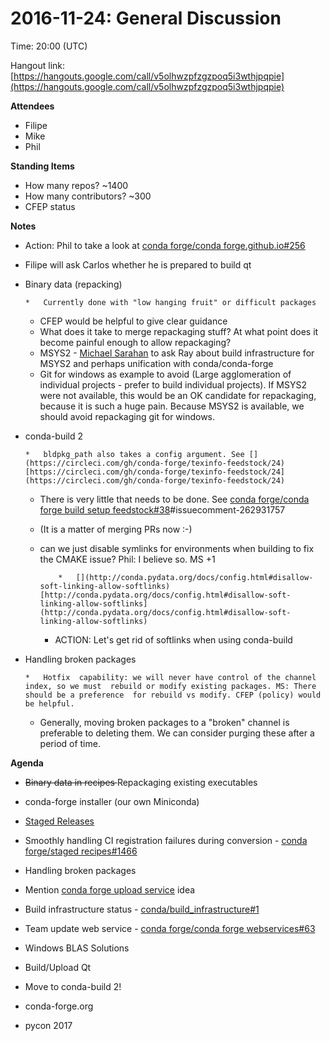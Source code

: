 # 2016-11-24: General Discussion

Time: 20:00 (UTC)

Hangout link: [](https://hangouts.google.com/call/v5olhwzpfzgzpoq5i3wthjpqpie)[https://hangouts.google.com/call/v5olhwzpfzgzpoq5i3wthjpqpie](https://hangouts.google.com/call/v5olhwzpfzgzpoq5i3wthjpqpie)

**Attendees**

*   Filipe
*   Mike
*   Phil

**Standing Items**

*   How many repos? ~1400
*   How many contributors? ~300
*   CFEP status

**Notes**

*   Action: Phil to take a look at [conda forge/conda forge.github.io#256](https://github.com/conda-forge/conda-forge.github.io/pull/256)
*   Filipe will ask Carlos whether he is prepared to build qt 
*   Binary data (repacking)

        *   Currently done with "low hanging fruit" or difficult packages
    *   CFEP would be helpful to give clear guidance
    *   What does it take to merge repackaging stuff?  At what point does it become painful enough to allow repackaging?  
    *   MSYS2 - [Michael Sarahan](https://conda-forge.hackpad.com/ep/profile/yHQTJXZ4gyS) to ask Ray about build infrastructure for MSYS2 and perhaps unification with conda/conda-forge
    *   Git  for windows as example to avoid (Large agglomeration of individual  projects - prefer to build individual projects).  If MSYS2 were not  available, this would be an OK candidate for repackaging, because it is  such a huge pain.  Because MSYS2 is available, we should avoid  repackaging git for windows.

*   conda-build 2

        *   bldpkg_path also takes a config argument. See [](https://circleci.com/gh/conda-forge/texinfo-feedstock/24)[https://circleci.com/gh/conda-forge/texinfo-feedstock/24](https://circleci.com/gh/conda-forge/texinfo-feedstock/24)

    *   There is very little that needs to be done. See [conda forge/conda forge build setup feedstock#38](https://github.com/conda-forge/conda-forge-build-setup-feedstock/issues/38)#issuecomment-262931757
    *   (It is a matter of merging PRs now :-) 

    *   can we just disable symlinks for environments when building to fix the CMAKE issue? Phil: I believe so. MS +1

                *   [](http://conda.pydata.org/docs/config.html#disallow-soft-linking-allow-softlinks)[http://conda.pydata.org/docs/config.html#disallow-soft-linking-allow-softlinks](http://conda.pydata.org/docs/config.html#disallow-soft-linking-allow-softlinks)

        *   ACTION: Let's get rid of softlinks when using conda-build

*   Handling broken packages

        *   Hotfix  capability: we will never have control of the channel index, so we must  rebuild or modify existing packages. MS: There should be a preference  for rebuild vs modify. CFEP (policy) would be helpful.
    *   Generally,  moving broken packages to a "broken" channel is preferable to deleting  them. We can consider purging these after a period of time.

**Agenda**

*   <s>Binary data in recipes </s>Repackaging existing executables
*   conda-forge installer (our own Miniconda)

*   [Staged Releases](https://conda-forge.hackpad.com/DZNKZdgiMbF)
*   Smoothly handling CI registration failures during conversion - [conda forge/staged recipes#1466](https://github.com/conda-forge/staged-recipes/pull/1466)
*   Handling broken packages

*   Mention [conda forge upload service](https://conda-forge.hackpad.com/N5evEX7bZAf) idea
*   Build infrastructure status - [conda/build_infrastructure#1](https://github.com/conda/build_infrastructure/issues/1)
*   Team update web service - [conda forge/conda forge webservices#63](https://github.com/conda-forge/conda-forge-webservices/issues/63)
*   Windows BLAS Solutions

*   Build/Upload Qt
*   Move to conda-build 2!
*   conda-forge.org

*   pycon 2017